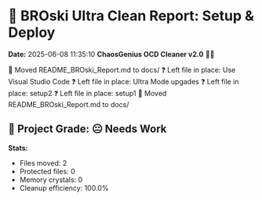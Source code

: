 # 🧹 BROski Ultra Clean Report: Setup & Deploy
**Date:** 2025-06-08 11:35:10
**ChaosGenius OCD Cleaner v2.0** 🧠💜

📁 Moved README_BROski_Report.md to docs/
❓ Left file in place: Use Visual Studio Code
❓ Left file in place: Ultra Mode upgades
❓ Left file in place: setup2
❓ Left file in place: setup1
📁 Moved README_BROski_Report.md to docs/

## 🧠 Project Grade: 😐 Needs Work
**Stats:**
- Files moved: 2
- Protected files: 0
- Memory crystals: 0
- Cleanup efficiency: 100.0%
